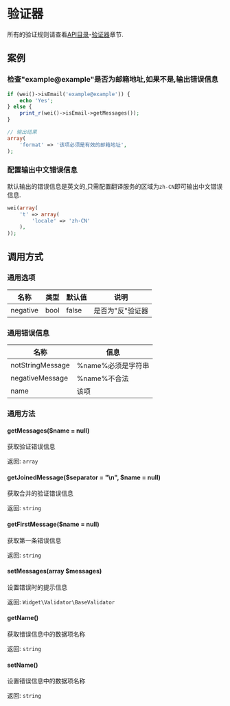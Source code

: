 验证器
======

所有的验证规则请查看[API目录](../#api参考目录)-[验证器](../#验证器)章节.

案例
----

### 检查"example@example"是否为邮箱地址,如果不是,输出错误信息

```php
if (wei()->isEmail('example@example')) {
    echo 'Yes';
} else {
    print_r(wei()->isEmail->getMessages());
}

// 输出结果
array(
    'format' => '该项必须是有效的邮箱地址',
);
```

### 配置输出中文错误信息

默认输出的错误信息是英文的,只需配置翻译服务的区域为`zh-CN`即可输出中文错误信息.

```php
wei(array(
    't' => array(
        'locale' => 'zh-CN'
    ),
));
```

调用方式
--------

### 通用选项

名称           | 类型    | 默认值  | 说明
---------------|---------|---------|------
negative       | bool    | false   | 是否为"反"验证器

### 通用错误信息

名称                   | 信息
-----------------------|------
notStringMessage       | %name%必须是字符串
negativeMessage        | %name%不合法
name                   | 该项

### 通用方法

#### getMessages($name = null)

获取验证错误信息

返回: `array`

#### getJoinedMessage($separator = "\n", $name = null)

获取合并的验证错误信息

返回: `string`

#### getFirstMessage($name = null)

获取第一条错误信息

返回: `string`

#### setMessages(array $messages)

设置错误时的提示信息

返回: `Widget\Validator\BaseValidator`

#### getName()

获取错误信息中的数据项名称

返回: `string`

#### setName()

设置错误信息中的数据项名称

返回: `string`